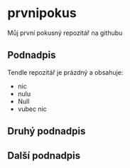 # prvnipokus
Můj první pokusný repozitář na githubu
## Podnadpis
Tendle repozitář je prázdný a obsahuje:
- nic
- nulu
- Null
- vubec nic

## Druhý podnadpis
## Další podnadpis

